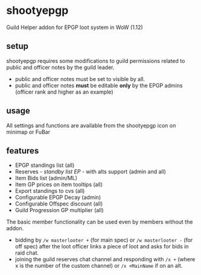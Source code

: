 # shootyepgp
Guild Helper addon for EPGP loot system in WoW (1.12)

## setup
shootyepgp requires some modifications to guild permissions related to public and officer notes by the guild leader. 
- public and officer notes must be set to visible by all.
- public and officer notes **must** be editable **only** by the EPGP admins (officer rank and higher as an example)

## usage
All settings and functions are available from the shootyepgp icon on minimap or FuBar

## features
- EPGP standings list (all)
- Reserves - *standby list EP* - with alts support (admin and all)
- Item Bids list (admin/ML)
- Item GP prices on item tooltips (all)
- Export standings to cvs (all)
- Configurable EPGP Decay (admin)
- Configurable Offspec discount (all)
- Guild Progression GP multiplier (all)

The basic member functionality can be used even by members without the addon. 
- bidding by `/w masterlooter +` (for main spec) or `/w masterlooter -` (for off spec) after the loot officer links a piece of loot and asks for bids in raid chat.
- joining the guild reserves chat channel and responding with `/x +` (where x is the number of the custom channel) or `/x +MainName` if on an alt.
